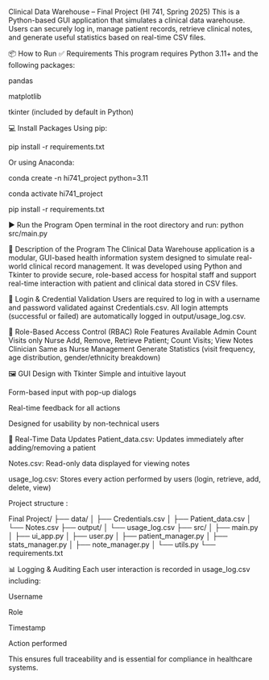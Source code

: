 Clinical Data Warehouse – Final Project (HI 741, Spring 2025)
This is a Python-based GUI application that simulates a clinical data warehouse. Users can securely log in, manage patient records, retrieve clinical notes, and generate useful statistics based on real-time CSV files.

📦 How to Run
✅ Requirements
This program requires Python 3.11+ and the following packages:

pandas

matplotlib

tkinter (included by default in Python)

💻 Install Packages
Using pip:

pip install -r requirements.txt

Or using Anaconda:

conda create -n hi741_project python=3.11

conda activate hi741_project

pip install -r requirements.txt

▶️ Run the Program
Open terminal in the root directory and run:
python src/main.py

📝 Description of the Program
The Clinical Data Warehouse application is a modular, GUI-based health information system designed to simulate real-world clinical record management. It was developed using Python and Tkinter to provide secure, role-based access for hospital staff and support real-time interaction with patient and clinical data stored in CSV files.

🔐 Login & Credential Validation
Users are required to log in with a username and password validated against Credentials.csv. All login attempts (successful or failed) are automatically logged in output/usage_log.csv.

👥 Role-Based Access Control (RBAC)
Role	Features Available
Admin	Count Visits only
Nurse	Add, Remove, Retrieve Patient; Count Visits; View Notes
Clinician	Same as Nurse
Management	Generate Statistics (visit frequency, age distribution, gender/ethnicity breakdown)

🖼 GUI Design with Tkinter
Simple and intuitive layout

Form-based input with pop-up dialogs

Real-time feedback for all actions

Designed for usability by non-technical users

💾 Real-Time Data Updates
Patient_data.csv: Updates immediately after adding/removing a patient

Notes.csv: Read-only data displayed for viewing notes

usage_log.csv: Stores every action performed by users (login, retrieve, add, delete, view)

Project structure :

Final Project/
├── data/
│   ├── Credentials.csv
│   ├── Patient_data.csv
│   └── Notes.csv
├── output/
│   └── usage_log.csv
├── src/
│   ├── main.py
│   ├── ui_app.py
│   ├── user.py
│   ├── patient_manager.py
│   ├── stats_manager.py
│   ├── note_manager.py
│   └── utils.py
└── requirements.txt


📊 Logging & Auditing
Each user interaction is recorded in usage_log.csv including:

Username

Role

Timestamp

Action performed

This ensures full traceability and is essential for compliance in healthcare systems.
